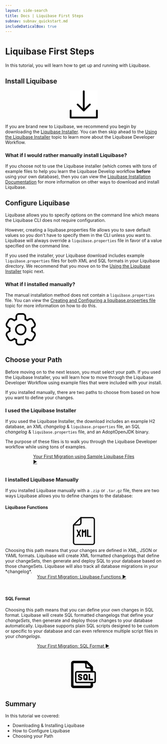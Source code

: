 ```yaml
---
layout: side-search
title: Docs | Liquibase First Steps 
subnav: subnav_quickstart.md
includeDaticalBox: true
---
```

# Liquibase First Steps
In this tutorial, you will learn how to get up and running with Liquibase.

## Install Liquibase
<div class="tile-container">
  <div class="tile-item" align="center">
    <img src="/images/quickstart/download_icon.png" width="90px" alt="Download Icon">
  </div>

<div class="tile-item" markdown="1">

If you are brand new to Liquibase, we recommend you begin by downloading the <a href="https://download.liquibase.org/download/?frm=n" target="_blank">Liquibase Installer</a>. You can then skip ahead to the <a href="/documentation/workflows/using-the-lb-installer.html">Using the Liquibase Installer</a> topic to learn more about the Liquibase Developer Workflow.

### What if I would rather manually install Liquibase?
If you choose not to use the Liquibase installer (which comes with tons of example files to help you learn the Liquibase Develop workflow **before** using your own database), then you can view the [Liquibase Installation Documentation](/documentation/installation/index.html) for more information on other ways to download and install Liquibase.
</div>
</div>

## Configure Liquibase
<div class="tile-container">
<div class="tile-item" markdown="1">

Liquibase allows you to specify options on the command line which means the Liquibase CLI does not require configuration. 

However, creating a liquibase.properties file allows you to save default values so you don't have to specify them in the CLI unless you want to. 
Liquibase will always override a `liquibase.properties` file in favor of a value specified on the command line.

If you used the installer, your Liquibase download includes example `liquibase.properties` files for both XML and SQL formats in your Liquibase directory. 
We recommend that you move on to the <a href="/documentation/workflows/using-the-lb-installer.html">Using the Liquibase Installer</a> topic next.

### What if I installed manually?

The manual installation method does not contain a `liquibase.properties` file. You can view the [Creating and Configuring a liquibase.properties file](/documentation/config_properties.html) topic for more information on how to do this.
</div>

<div class="tile-item">
  <img src="/images/quickstart/configure.png" width="100px" alt="Configure Icon">
  </div>
</div>

## Choose your Path
Before moving on to the next lesson, you must select your path. If you used the Liquibase Installer, you will learn how to move through the Liquibase Developer Workflow using example files that were included with your install. 

If you installed manually, there are two paths to choose from based on how you want to define your changes.

### **I used the Liquibase Installer**
If you used the Liquibase Installer, the download includes an example H2 database, an XML *changelog* & `liquibase.properties` file, an SQL *changelog* & `liquibase.properties` file, and an AdoptOpenJDK binary.

The purpose of these files is to walk you through the Liquibase Developer workflow while using tons of examples.

<div class="cta-container" style="margin-left: auto; margin-right: auto; width: 325px; height: 50px">
<div class="cta cta--block"><a href="/documentation/workflows/using-the-lb-installer.html">Your First Migration using Sample Liquibase Files ►</a></div></div>

### **I installed Liquibase Manually**
If you installed Liquibase manually with a `.zip` or `.tar.gz` file, there are two ways Liquibase allows you to define changes to the database:

#### Liquibase Functions

<div class="tile-container">
  <div class="tile-item" align="center">
    <img src="/images/quickstart/xml-icon.png" width="100px" alt="XML Icon">
  </div>

<div class="tile-item" markdown="1">
Choosing this path means that your changes are defined in XML, JSON or YAML formats. Liquibase will create XML formatted changelogs that define your changeSets, then generate and deploy SQL to your database based on those changeSets. Liquibase will also track all database migrations in your *changelog*. 
<div class="cta-container" style="margin-left: auto; margin-right: auto; width: 300px; height: 50px">
<div class="cta cta--block"><a href="/get_started/quickstart_lb.html">Your First Migration: Liquibase Functions ►</a></div></div>
</div>
</div>
<div class="tile-container">
<div class="tile-item" markdown="1">

#### SQL Format
Choosing this path means that you can define your own changes in SQL format. Liquibase will create SQL formatted changelogs that define your *changeSets*, then generate and deploy those changes to your database automatically. Liquibase supports plain SQL scripts designed to be custom or specific to your database and can even reference multiple script files in your *changelogs*.  
<div class="cta-container" style="margin-left: auto; margin-right: auto; width: 300px; height: 50px">
<div class="cta cta--block"><a href="/get_started/quickstart_sql.html">Your First Migration: SQL Format ►</a>
</div></div></div>

<div class="tile-item" align="center">
    <img src="/images/quickstart/sql-icon.png" width="100px" alt="SQL Icon">
  </div>
</div>

## Summary
In this tutorial we covered:
-   Downloading & Installing Liquibase
-   How to Configure Liquibase
-   Choosing your Path
